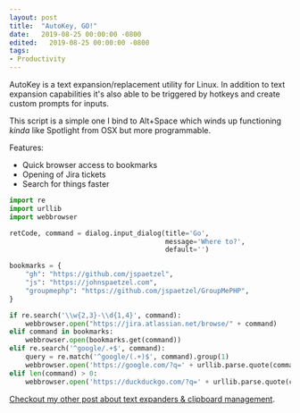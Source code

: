 ```yaml
---
layout: post
title:  "AutoKey, GO!"
date:   2019-08-25 00:00:00 -0800
edited:   2019-08-25 00:00:00 -0800
tags:
- Productivity
---
```


AutoKey is a text expansion/replacement utility for Linux. In addition to text expansion capabilities it's also able to be triggered by hotkeys and create custom prompts for inputs. 

This script is a simple one I bind to Alt+Space which winds up functioning _kinda_ like Spotlight from OSX but more programmable.

Features:
* Quick browser access to bookmarks
* Opening of Jira tickets
* Search for things faster

```python
import re
import urllib
import webbrowser

retCode, command = dialog.input_dialog(title='Go',
                                       message='Where to?',
                                       default='')

bookmarks = {
    "gh": "https://github.com/jspaetzel",
    "js": "https://johnspaetzel.com",
    "groupmephp": "https://github.com/jspaetzel/GroupMePHP",
}

if re.search('\\w{2,3}-\\d{1,4}', command):
    webbrowser.open("https://jira.atlassian.net/browse/" + command)
elif command in bookmarks:
    webbrowser.open(bookmarks.get(command))
elif re.search('^google/.+$', command):
    query = re.match('^google/(.+)$', command).group(1)
    webbrowser.open('https://google.com/?q=' + urllib.parse.quote(command))
elif len(command) > 0:
    webbrowser.open('https://duckduckgo.com/?q=' + urllib.parse.quote(command))
```

[Checkout my other post about text expanders & clipboard management](text-expansion-clipboard-management).